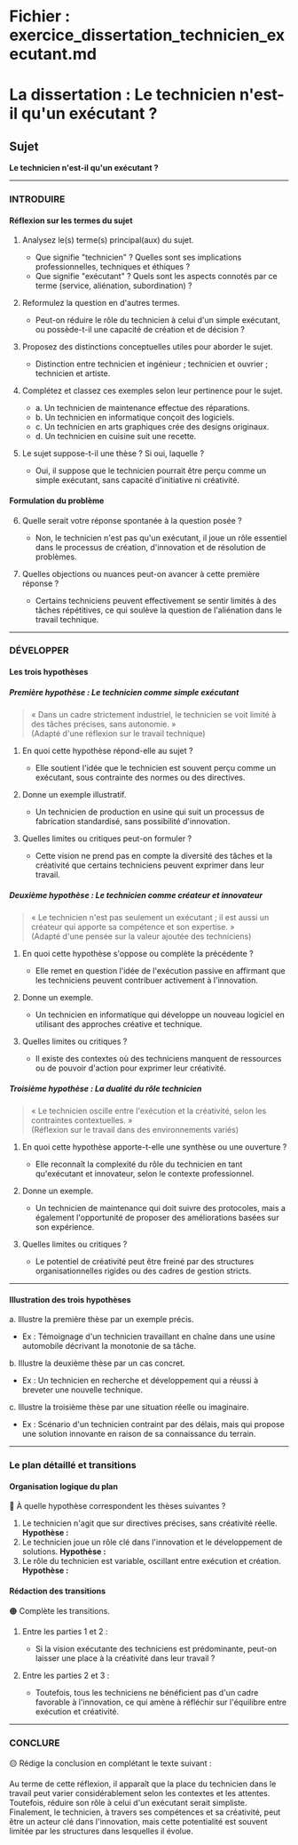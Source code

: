 # Fichier : exercice_dissertation_technicien_executant.md

# La dissertation : Le technicien n'est-il qu'un exécutant ?

## Sujet
**Le technicien n'est-il qu'un exécutant ?**

---

### INTRODUIRE

#### Réflexion sur les termes du sujet

1. Analysez le(s) terme(s) principal(aux) du sujet.  
   - Que signifie "technicien" ? Quelles sont ses implications professionnelles, techniques et éthiques ?
   - Que signifie "exécutant" ? Quels sont les aspects connotés par ce terme (service, aliénation, subordination) ?

2. Reformulez la question en d'autres termes.  
   - Peut-on réduire le rôle du technicien à celui d'un simple exécutant, ou possède-t-il une capacité de création et de décision ?

3. Proposez des distinctions conceptuelles utiles pour aborder le sujet.  
   - Distinction entre technicien et ingénieur ; technicien et ouvrier ; technicien et artiste.

4. Complétez et classez ces exemples selon leur pertinence pour le sujet.  
   - a. Un technicien de maintenance effectue des réparations.  
   - b. Un technicien en informatique conçoit des logiciels.  
   - c. Un technicien en arts graphiques crée des designs originaux.  
   - d. Un technicien en cuisine suit une recette.

5. Le sujet suppose-t-il une thèse ? Si oui, laquelle ?  
   - Oui, il suppose que le technicien pourrait être perçu comme un simple exécutant, sans capacité d'initiative ni créativité.

#### Formulation du problème

6. Quelle serait votre réponse spontanée à la question posée ?  
   - Non, le technicien n'est pas qu'un exécutant, il joue un rôle essentiel dans le processus de création, d'innovation et de résolution de problèmes.

7. Quelles objections ou nuances peut-on avancer à cette première réponse ?  
   - Certains techniciens peuvent effectivement se sentir limités à des tâches répétitives, ce qui soulève la question de l'aliénation dans le travail technique.

---

### DÉVELOPPER

#### Les trois hypothèses

##### Première hypothèse : Le technicien comme simple exécutant

> « Dans un cadre strictement industriel, le technicien se voit limité à des tâches précises, sans autonomie. »  
> (Adapté d'une réflexion sur le travail technique)

1. En quoi cette hypothèse répond-elle au sujet ?  
   - Elle soutient l'idée que le technicien est souvent perçu comme un exécutant, sous contrainte des normes ou des directives.

2. Donne un exemple illustratif.  
   - Un technicien de production en usine qui suit un processus de fabrication standardisé, sans possibilité d'innovation.

3. Quelles limites ou critiques peut-on formuler ?  
   - Cette vision ne prend pas en compte la diversité des tâches et la créativité que certains techniciens peuvent exprimer dans leur travail.

##### Deuxième hypothèse : Le technicien comme créateur et innovateur

> « Le technicien n'est pas seulement un exécutant ; il est aussi un créateur qui apporte sa compétence et son expertise. »  
> (Adapté d'une pensée sur la valeur ajoutée des techniciens)

1. En quoi cette hypothèse s'oppose ou complète la précédente ?  
   - Elle remet en question l'idée de l'exécution passive en affirmant que les techniciens peuvent contribuer activement à l'innovation.

2. Donne un exemple.  
   - Un technicien en informatique qui développe un nouveau logiciel en utilisant des approches créative et technique.

3. Quelles limites ou critiques ?  
   - Il existe des contextes où des techniciens manquent de ressources ou de pouvoir d'action pour exprimer leur créativité.

##### Troisième hypothèse : La dualité du rôle technicien

> « Le technicien oscille entre l'exécution et la créativité, selon les contraintes contextuelles. »  
> (Réflexion sur le travail dans des environnements variés)

1. En quoi cette hypothèse apporte-t-elle une synthèse ou une ouverture ?  
   - Elle reconnaît la complexité du rôle du technicien en tant qu'exécutant et innovateur, selon le contexte professionnel.

2. Donne un exemple.  
   - Un technicien de maintenance qui doit suivre des protocoles, mais a également l'opportunité de proposer des améliorations basées sur son expérience.

3. Quelles limites ou critiques ?  
   - Le potentiel de créativité peut être freiné par des structures organisationnelles rigides ou des cadres de gestion stricts.

---

#### Illustration des trois hypothèses

a. Illustre la première thèse par un exemple précis.  
   - Ex : Témoignage d'un technicien travaillant en chaîne dans une usine automobile décrivant la monotonie de sa tâche.

b. Illustre la deuxième thèse par un cas concret.  
   - Ex : Un technicien en recherche et développement qui a réussi à breveter une nouvelle technique.

c. Illustre la troisième thèse par une situation réelle ou imaginaire.  
   - Ex : Scénario d'un technicien contraint par des délais, mais qui propose une solution innovante en raison de sa connaissance du terrain.

---

### Le plan détaillé et transitions

#### Organisation logique du plan

🔴 À quelle hypothèse correspondent les thèses suivantes ?

1. Le technicien n'agit que sur directives précises, sans créativité réelle. **Hypothèse :**
2. Le technicien joue un rôle clé dans l'innovation et le développement de solutions. **Hypothèse :**
3. Le rôle du technicien est variable, oscillant entre exécution et création. **Hypothèse :**

#### Rédaction des transitions

🟠 Complète les transitions.

1. Entre les parties 1 et 2 :  
   - Si la vision exécutante des techniciens est prédominante, peut-on laisser une place à la créativité dans leur travail ?

2. Entre les parties 2 et 3 :  
   - Toutefois, tous les techniciens ne bénéficient pas d'un cadre favorable à l'innovation, ce qui amène à réfléchir sur l'équilibre entre exécution et créativité.

---

### CONCLURE

🟡 Rédige la conclusion en complétant le texte suivant :

Au terme de cette réflexion, il apparaît que la place du technicien dans le travail peut varier considérablement selon les contextes et les attentes. Toutefois, réduire son rôle à celui d'un exécutant serait simpliste. Finalement, le technicien, à travers ses compétences et sa créativité, peut être un acteur clé dans l'innovation, mais cette potentialité est souvent limitée par les structures dans lesquelles il évolue.